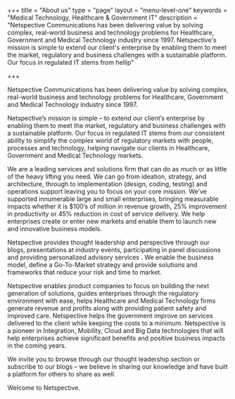 +++
title = "About us"
type  = "page"
layout = "menu-level-one"
keywords = "Medical Technology, Healthcare & Government IT"
description = "Netspective Communications has been delivering value by solving complex, real-world business and technology problems for Healthcare, Government and Medical Technology industry since 1997. Netspective's mission is simple to extend our client's enterprise by enabling them to meet the market, regulatory and business challenges with a sustainable platform. Our focus in regulated IT stems from hellip"

+++

Netspective Communications has been delivering value by solving complex, real-world business and technology problems for Healthcare, Government and Medical Technology industry since 1997.

Netspective’s mission is simple – to extend our client’s enterprise by enabling them to meet the market, regulatory and business challenges with a sustainable platform. Our focus in regulated IT stems from our consistent ability to simplify the complex world of regulatory markets with people, processes and technology, helping navigate our clients in Healthcare, Government and Medical Technology markets.

We are a leading services and solutions firm that can do as much or as little of the heavy lifting you need. We can go from ideation, strategy, and architecture, through to implementation (design, coding, testing) and operations support leaving you to focus on your core mission. We’ve supported innumerable large and small enterprises, bringing measurable impacts whether it is $100’s of million in revenue growth, 25% improvement in productivity or 45% reduction in cost of service delivery. We help enterprises create or enter new markets and enable them to launch new and innovative business models.

Netspective provides thought leadership and perspective through our blogs, presentations at industry events, participating in panel discussions and providing personalized advisory services . We enable the business model, define a Go-To-Market strategy and provide solutions and frameworks that reduce your risk and time to market.

Netspective enables product companies to focus on building the next generation of solutions, guides enterprises through the regulatory environment with ease, helps Healthcare and Medical Technology firms generate revenue and profits along with providing patient safety and improved care. Netspective helps the government improve on services delivered to the client while keeping the costs to a minimum. Netspective is a pioneer in Integration, Mobility, Cloud and Big Data technologies that will help enterprises achieve significant benefits and positive business impacts in the coming years.

We invite you to browse through our thought leadership section or subscribe to our blogs – we believe in sharing our knowledge and have built a platform for others to share as well.

Welcome to Netspective.